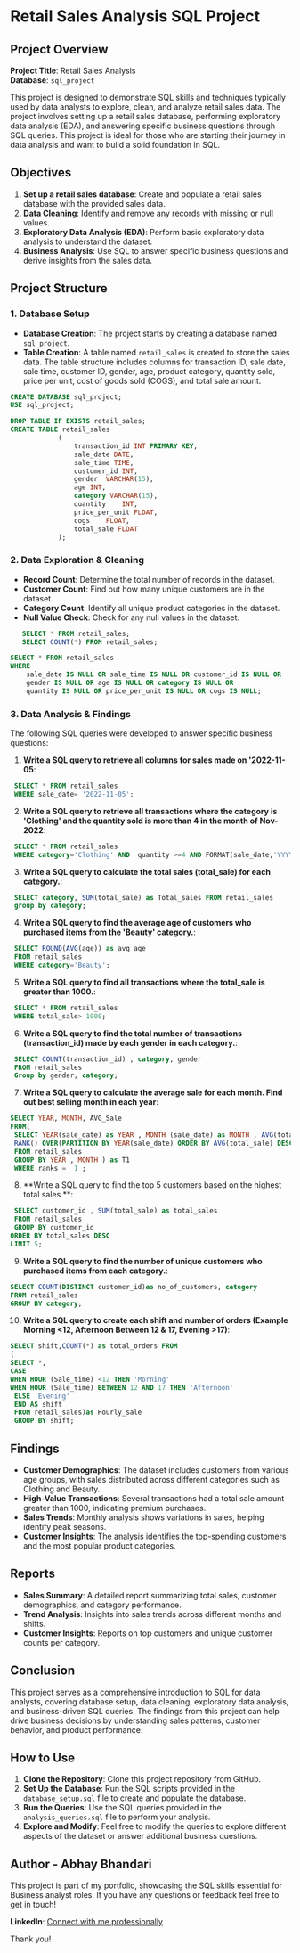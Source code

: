 # Retail Sales Analysis SQL Project

## Project Overview

**Project Title**: Retail Sales Analysis   
**Database**: `sql_project`

This project is designed to demonstrate SQL skills and techniques typically used by data analysts to explore, clean, and analyze retail sales data. The project involves setting up a retail sales database, performing exploratory data analysis (EDA), and answering specific business questions through SQL queries. This project is ideal for those who are starting their journey in data analysis and want to build a solid foundation in SQL.

## Objectives

1. **Set up a retail sales database**: Create and populate a retail sales database with the provided sales data.
2. **Data Cleaning**: Identify and remove any records with missing or null values.
3. **Exploratory Data Analysis (EDA)**: Perform basic exploratory data analysis to understand the dataset.
4. **Business Analysis**: Use SQL to answer specific business questions and derive insights from the sales data.

## Project Structure

### 1. Database Setup

- **Database Creation**: The project starts by creating a database named `sql_project`.
- **Table Creation**: A table named `retail_sales` is created to store the sales data. The table structure includes columns for transaction ID, sale date, sale time, customer ID, gender, age, product category, quantity sold, price per unit, cost of goods sold (COGS), and total sale amount.

```sql
CREATE DATABASE sql_project;
USE sql_project;

DROP TABLE IF EXISTS retail_sales;
CREATE TABLE retail_sales
            (
                transaction_id INT PRIMARY KEY,	
                sale_date DATE,	 
                sale_time TIME,	
                customer_id	INT,
                gender	VARCHAR(15),
                age	INT,
                category VARCHAR(15),	
                quantity	INT,
                price_per_unit FLOAT,	
                cogs	FLOAT,
                total_sale FLOAT
            );
```

### 2. Data Exploration & Cleaning

- **Record Count**: Determine the total number of records in the dataset.
- **Customer Count**: Find out how many unique customers are in the dataset.
- **Category Count**: Identify all unique product categories in the dataset.
- **Null Value Check**: Check for any null values in the dataset.

```sql
   SELECT * FROM retail_sales;
   SELECT COUNT(*) FROM retail_sales;

SELECT * FROM retail_sales
WHERE 
    sale_date IS NULL OR sale_time IS NULL OR customer_id IS NULL OR 
    gender IS NULL OR age IS NULL OR category IS NULL OR 
    quantity IS NULL OR price_per_unit IS NULL OR cogs IS NULL;

```

### 3. Data Analysis & Findings

The following SQL queries were developed to answer specific business questions:

1. **Write a SQL query to retrieve all columns for sales made on '2022-11-05**:
```sql
 SELECT * FROM retail_sales
 WHERE sale_date= '2022-11-05';
```

2. **Write a SQL query to retrieve all transactions where the category is 'Clothing' and the quantity sold is more than 4 in the month of Nov-2022**:
```sql
 SELECT * FROM retail_sales
 WHERE category='Clothing' AND  quantity >=4 AND FORMAT(sale_date,'YYYY-MM') = '2022-11' ;
```

3. **Write a SQL query to calculate the total sales (total_sale) for each category.**:
```sql
 SELECT category, SUM(total_sale) as Total_sales FROM retail_sales 
 group by category;
```

4. **Write a SQL query to find the average age of customers who purchased items from the 'Beauty' category.**:
```sql
 SELECT ROUND(AVG(age)) as avg_age
 FROM retail_sales
 WHERE category='Beauty';
```

5. **Write a SQL query to find all transactions where the total_sale is greater than 1000.**:
```sql
 SELECT * FROM retail_sales
 WHERE total_sale> 1000;
```

6. **Write a SQL query to find the total number of transactions (transaction_id) made by each gender in each category.**:
```sql
 SELECT COUNT(transaction_id) , category, gender
 FROM retail_sales
 Group by gender, category;
```

7. **Write a SQL query to calculate the average sale for each month. Find out best selling month in each year**:
```sql
SELECT YEAR, MONTH, AVG_Sale
FROM(
 SELECT YEAR(sale_date) as YEAR , MONTH (sale_date) as MONTH , AVG(total_sale) as AVG_Sale,
 RANK() OVER(PARTITION BY YEAR(sale_date) ORDER BY AVG(total_sale) DESC) as ranks 
 FROM retail_sales
 GROUP BY YEAR , MONTH ) as T1
 WHERE ranks =  1 ;
```

8. **Write a SQL query to find the top 5 customers based on the highest total sales **:
```sql
 SELECT customer_id , SUM(total_sale) as total_sales
 FROM retail_sales
 GROUP BY customer_id
ORDER BY total_sales DESC
LIMIT 5;
```

9. **Write a SQL query to find the number of unique customers who purchased items from each category.**:
```sql
SELECT COUNT(DISTINCT customer_id)as no_of_customers, category
FROM retail_sales
GROUP BY category;
```

10. **Write a SQL query to create each shift and number of orders (Example Morning <12, Afternoon Between 12 & 17, Evening >17)**:
```sql
SELECT shift,COUNT(*) as total_orders FROM 
(
SELECT *,
CASE 
WHEN HOUR (Sale_time) <12 THEN 'Morning'
WHEN HOUR (Sale_time) BETWEEN 12 AND 17 THEN 'Afternoon'
 ELSE 'Evening'
 END AS shift 
 FROM retail_sales)as Hourly_sale
 GROUP BY shift;
```

## Findings

- **Customer Demographics**: The dataset includes customers from various age groups, with sales distributed across different categories such as Clothing and Beauty.
- **High-Value Transactions**: Several transactions had a total sale amount greater than 1000, indicating premium purchases.
- **Sales Trends**: Monthly analysis shows variations in sales, helping identify peak seasons.
- **Customer Insights**: The analysis identifies the top-spending customers and the most popular product categories.

## Reports

- **Sales Summary**: A detailed report summarizing total sales, customer demographics, and category performance.
- **Trend Analysis**: Insights into sales trends across different months and shifts.
- **Customer Insights**: Reports on top customers and unique customer counts per category.

## Conclusion

This project serves as a comprehensive introduction to SQL for data analysts, covering database setup, data cleaning, exploratory data analysis, and business-driven SQL queries. The findings from this project can help drive business decisions by understanding sales patterns, customer behavior, and product performance.

## How to Use

1. **Clone the Repository**: Clone this project repository from GitHub.
2. **Set Up the Database**: Run the SQL scripts provided in the `database_setup.sql` file to create and populate the database.
3. **Run the Queries**: Use the SQL queries provided in the `analysis_queries.sql` file to perform your analysis.
4. **Explore and Modify**: Feel free to modify the queries to explore different aspects of the dataset or answer additional business questions.

## Author - Abhay Bhandari

This project is part of my portfolio, showcasing the SQL skills essential for Business analyst roles. If you have any questions or feedback feel free to get in touch!

 **LinkedIn**: [Connect with me professionally](https://www.linkedin.com/in/abhay-bhandari-a92b73231/)

Thank you!
